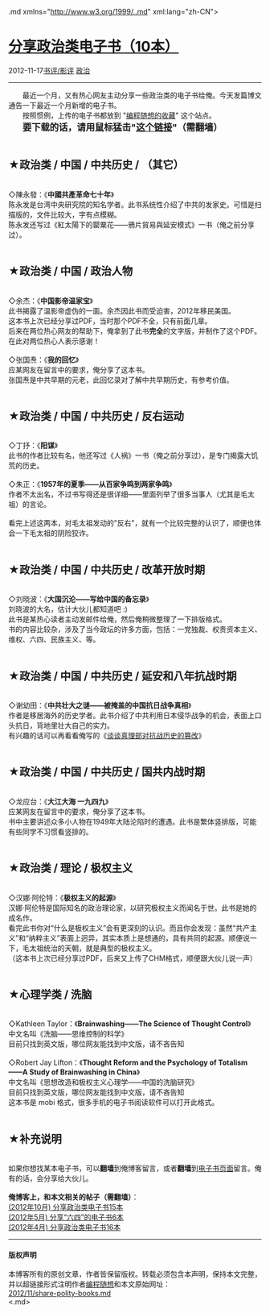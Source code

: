 <!DOCTYPE.md>
.md xmlns="http://www.w3.org/1999/..md" xml:lang="zh-CN">
<head>
<meta http-equiv="Content-Type" content="text.md; charset=utf-8" />
<meta name="generator" content="Python script by program.think@gmail.com" />
<meta name="provider" content="program-think.blogspot.com" />
<link type="text/css" rel="stylesheet" href="../../css/program-think.css" />
<title>分享政治类电子书（10本） - 编程随想的博客</title>
</head>
<body>
<div id="main" style="width:100%;">
<h1><a href="../../index.md" title="回到首页">分享政治类电子书（10本）</a></h1>
<div class="post-info"><span class="date-header">2012-11-17</span><a href="../../tags/E4B9A6E8AF842FE5BDB1E8AF84.md" class="tag">书评/影评</a> <a href="../../tags/E694BFE6B2BB.md" class="tag">政治</a> </div>
<hr>
<div class="post">
&#12288;&#12288;最近一个月，又有热心网友主动分享一些政治类的电子书给俺。今天发篇博文通告一下最近一个月新增的电子书。<br />&#12288;&#12288;按照惯例，上传的电子书都放到 "<a href="https://code.google.com/p/program-think/" target="_blank">编程随想的收藏</a>" 这个站点。<br />&#12288;&#12288;<font size="4"><b>要下载的话，请用鼠标猛击"<a href="https://code.google.com/p/program-think/wiki/Books" target="_blank">这个链接</a>"（需翻墙）</b></font><a name='more'></a><!--program-think--><br /><br /><h2>★政治类 / 中国 / 中共历史 / （其它）</h2><br />◇陳永發：《<b>中國共產革命七十年</b>》<br />陈永发是台湾中央研究院的知名学者。此书系统性介绍了中共的发家史。可惜是扫描版的，文件比较大，字有点模糊。<br />陈永发还写过《紅太陽下的罌粟花——鴉片貿易與延安模式》一书（俺之前分享过）。<br /><br /><h2>★政治类 / 中国 / 政治人物</h2><br />◇余杰：《<b>中国影帝温家宝</b>》<br />此书揭露了温影帝虚伪的一面。余杰因此书而受迫害，2012年移民美国。<br />这本书上次已经分享过PDF，当时那个PDF不全，只有前面几章。<br />后来在两位热心网友的帮助下，俺拿到了此书<b>完全</b>的文字版，并制作了这个PDF。<br />在此对两位热心人表示感谢！<br /><br />◇张国焘：《<b>我的回忆</b>》<br />应某网友在留言中的要求，俺分享了这本书。<br />张国焘是中共早期的元老，此回忆录对了解中共早期历史，有参考价值。<br /><br /><h2>★政治类 / 中国 / 中共历史 / 反右运动</h2><br />◇丁抒：《<b>阳谋</b>》<br />此书的作者比较有名，他还写过《人祸》一书（俺之前分享过），是专门揭露大饥荒的历史。<br /><br />◇朱正：《<b>1957年的夏季——从百家争鸣到两家争鸣</b>》<br />作者不太出名，不过书写得还是很详细——里面列举了很多当事人（尤其是毛太祖）的言论。<br /><br />看完上述这两本，对毛太祖发动的"反右"，就有一个比较完整的认识了，顺便也体会一下毛太祖的阴险狡诈。<br /><br /><h2>★政治类 / 中国 / 中共历史 / 改革开放时期</h2><br />◇刘晓波：《<b>大国沉沦——写给中国的备忘录</b>》<br />刘晓波的大名，估计大伙儿都知道吧 :)<br />此书是某热心读者主动发邮件给俺，然后俺稍微整理了一下排版格式。<br />书的内容比较杂，涉及了当今政坛的许多方面，包括：一党独裁、权贵资本主义、维权、六四、民族主义、等。<br /><br /><h2>★政治类 / 中国 / 中共历史 / 延安和八年抗战时期</h2><br />◇谢幼田：《<b>中共壮大之谜——被掩盖的中国抗日战争真相</b>》<br />作者是移居海外的历史学者。此书介绍了中共利用日本侵华战争的机会，表面上口头抗日，背地里壮大自己的实力。<br />有兴趣的话可以再看看俺写的《<a href="../../2010/09/sino-japanese-war.md">谈谈真理部对抗战历史的篡改</a>》<br /><br /><h2>★政治类 / 中国 / 中共历史 / 国共内战时期</h2><br />◇龙应台：《<b>大江大海 一九四九</b>》<br />应某网友在留言中的要求，俺分享了这本书。<br />书中主要讲述众多小人物在1949年大陆沦陷时的遭遇。此书是繁体竖排版，可能有些同学不习惯看竖排的。<br /><br /><h2>★政治类 / 理论 / 极权主义</h2><br />◇汉娜·阿伦特：《<b>极权主义的起源</b>》<br />汉娜·阿伦特是国际知名的政治理论家，以研究极权主义而闻名于世。此书是她的成名作。<br />看完此书你对“什么是极权主义”会有更深刻的认识。而且你会发现：虽然“共产主义”和“纳粹主义”表面上迥异，其实本质上是想通的，具有共同的起源。顺便说一下，毛太祖统治的天朝，就是典型的极权主义。 <br />（这本书上次已经分享过PDF，后来又上传了CHM格式，顺便跟大伙儿说一声）<br /><br /><h2>★心理学类 / 洗脑</h2><br />◇Kathleen Taylor：《<b>Brainwashing——The Science of Thought Control</b>》<br />中文名叫《洗脑——思维控制的科学》<br />目前只找到英文版，哪位网友能找到中文版，请不吝告知<br /><br />◇Robert Jay Lifton：《<b>Thought Reform and the Psychology of Totalism——A Study of Brainwashing in China</b>》<br />中文名叫《思想改造和极权主义心理学——中国的洗脑研究》<br />目前只找到英文版，哪位网友能找到中文版，请不吝告知<br />这本书是 mobi 格式，很多手机的电子书阅读软件可以打开此格式。<br /><br /><h2>★补充说明</h2><br />如果你想找某本电子书，可以<b>翻墙</b>到俺博客留言，或者<b>翻墙</b>到<a href="https://code.google.com/p/program-think/wiki/Books" target="_blank">电子书页面</a>留言。俺有的话，会分享给大伙儿。<br /><br /><b>俺博客上，和本文相关的帖子（需翻墙）</b>：<br /><a href="../../2012/10/share-polity-books.md">(2012年10月) 分享政治类电子书15本</a><br /><a href="../../2012/05/share-polity-books.md">(2012年5月) 分享“六四”的电子书6本</a><br /><a href="../../2012/04/share-polity-books.md">(2012年4月) 分享政治类电子书16本</a><div class="blogger-post-footer">
</div>
<hr>
<div class="copyright">
<h4>版权声明</h4>
本博客所有的原创文章，作者皆保留版权。转载必须包含本声明，保持本文完整，并以超链接形式注明作者<a href="mailto:program.think@gmail.com">编程随想</a>和本文原始网址：<br>
<a href="2012/11/share-polity-books.md">2012/11/share-polity-books.md</a>
</div>
</div>
</body>
<.md>
